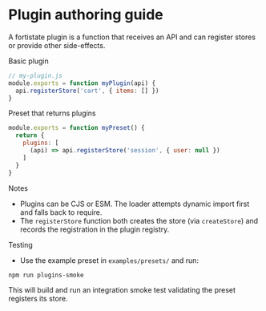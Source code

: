 # Plugin authoring guide

A fortistate plugin is a function that receives an API and can register stores or provide other side-effects.

Basic plugin

```js
// my-plugin.js
module.exports = function myPlugin(api) {
  api.registerStore('cart', { items: [] })
}
```

Preset that returns plugins

```js
module.exports = function myPreset() {
  return {
    plugins: [
      (api) => api.registerStore('session', { user: null })
    ]
  }
}
```

Notes
- Plugins can be CJS or ESM. The loader attempts dynamic import first and falls back to require.
- The `registerStore` function both creates the store (via `createStore`) and records the registration in the plugin registry.

Testing
- Use the example preset in `examples/presets/` and run:

```powershell
npm run plugins-smoke
```

This will build and run an integration smoke test validating the preset registers its store.
